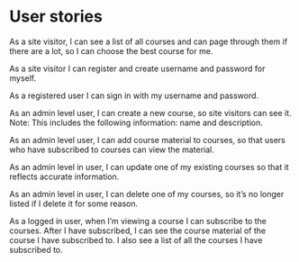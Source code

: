 # User stories

As a site visitor, I can see a list of all courses and can page through them if there are a lot, so I can choose the best course for me.

As a site visitor I can register and create username and password for myself.

As a registered user I can sign in with my username and password.

As an admin level user, I can create a new course, so site visitors can see it. Note: This includes the following information: name and description. 

As an admin level user, I can add course material to courses, so that users who have subscribed to courses can view the material.

As an admin level in user, I can update one of my existing courses so that it reflects accurate information.

As an admin level in user, I can delete one of my courses, so it’s no longer listed if I delete it for some reason.

As a logged in user, when I’m viewing a course I can subscribe to the courses. After I have subscribed, I can see the course material of the course I have subscribed to. I also see a list of all the courses I have subscribed to.
